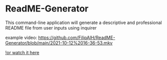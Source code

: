 # ReadME-Generator
This command-line application will generate a descriptive and professional README file from user inputs using inquirer

example video: https://github.com/FilipAlH/ReadME-Generator/blob/main/2021-10-12%2016-36-53.mkv

[!or watch it here](https://www.youtube.com/watch?v=84xVv3z_7_s)
